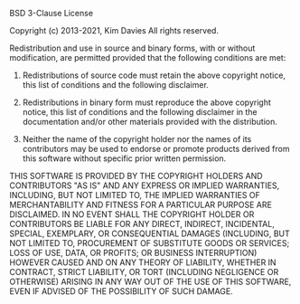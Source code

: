 BSD 3-Clause LicenseCopyright (c) 2013-2021, Kim DaviesAll rights reserved.Redistribution and use in source and binary forms, with or withoutmodification, are permitted provided that the following conditions are met:1. Redistributions of source code must retain the above copyright notice, this   list of conditions and the following disclaimer.2. Redistributions in binary form must reproduce the above copyright notice,   this list of conditions and the following disclaimer in the documentation   and/or other materials provided with the distribution.3. Neither the name of the copyright holder nor the names of its   contributors may be used to endorse or promote products derived from   this software without specific prior written permission.THIS SOFTWARE IS PROVIDED BY THE COPYRIGHT HOLDERS AND CONTRIBUTORS "AS IS"AND ANY EXPRESS OR IMPLIED WARRANTIES, INCLUDING, BUT NOT LIMITED TO, THEIMPLIED WARRANTIES OF MERCHANTABILITY AND FITNESS FOR A PARTICULAR PURPOSE AREDISCLAIMED. IN NO EVENT SHALL THE COPYRIGHT HOLDER OR CONTRIBUTORS BE LIABLEFOR ANY DIRECT, INDIRECT, INCIDENTAL, SPECIAL, EXEMPLARY, OR CONSEQUENTIALDAMAGES (INCLUDING, BUT NOT LIMITED TO, PROCUREMENT OF SUBSTITUTE GOODS ORSERVICES; LOSS OF USE, DATA, OR PROFITS; OR BUSINESS INTERRUPTION) HOWEVERCAUSED AND ON ANY THEORY OF LIABILITY, WHETHER IN CONTRACT, STRICT LIABILITY,OR TORT (INCLUDING NEGLIGENCE OR OTHERWISE) ARISING IN ANY WAY OUT OF THE USEOF THIS SOFTWARE, EVEN IF ADVISED OF THE POSSIBILITY OF SUCH DAMAGE.